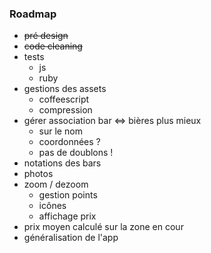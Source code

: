 ### Roadmap

* <del>pré design</del>
* <del>code cleaning</del>
* tests
  * js 
  * ruby
* gestions des assets
  * coffeescript 
  * compression
* gérer association bar <=> bières plus mieux
  * sur le nom
  * coordonnées ?
  * pas de doublons !
* notations des bars
* photos
* zoom / dezoom
  * gestion points
  * icônes
  * affichage prix 
* prix moyen calculé sur la zone en cour
* généralisation de l'app
